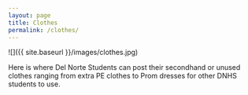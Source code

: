 ```yaml
---
layout: page
title: Clothes
permalink: /clothes/
---
```


![]({{ site.baseurl }}/images/clothes.jpg)

Here is where Del Norte Students can post their secondhand or unused clothes ranging from extra PE clothes to Prom dresses for other DNHS students to use.  